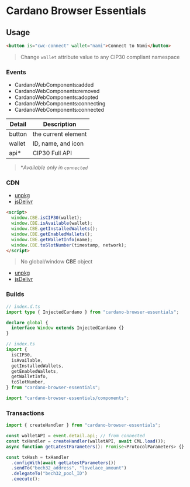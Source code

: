 # Cardano Browser Essentials

## Usage

```html
<button is="cwc-connect" wallet="nami">Connect to Nami</button>
```

> Change `wallet` attribute value to any CIP30 compliant namespace

### Events

- CardanoWebComponents:added
- CardanoWebComponents:removed
- CardanoWebComponents:adopted
- CardanoWebComponents:connecting
- CardanoWebComponents:connected

| Detail | Description         |
| ------ | ------------------- |
| button | the current element |
| wallet | ID, name, and icon  |
| api\*  | CIP30 Full API      |

> \*_Available only in `connected`_

### CDN

- [unpkg](https://unpkg.com/cardano-browser-essentials/dist/cdn.js)
- [jsDelivr](https://cdn.jsdelivr.net/npm/cardano-browser-essentials/dist/cdn.js)

```html
<script>
  window.CBE.isCIP30(wallet);
  window.CBE.isAvailable(wallet);
  window.CBE.getInstalledWallets();
  window.CBE.getEnabledWallets();
  window.CBE.getWalletInfo(name);
  window.CBE.toSlotNumber(timestamp, network);
</script>
```

> No global/window **CBE** object

- [unpkg](https://unpkg.com/cardano-browser-essentials/dist/components.js)
- [jsDelivr](https://cdn.jsdelivr.net/npm/cardano-browser-essentials/dist/components.js)

### Builds

```ts
// index.d.ts
import type { InjectedCardano } from "cardano-browser-essentials";

declare global {
  interface Window extends InjectedCardano {}
}

// index.ts
import {
  isCIP30,
  isAvailable,
  getInstalledWallets,
  getEnabledWallets,
  getWalletInfo,
  toSlotNumber,
} from "cardano-browser-essentials";

import "cardano-browser-essentials/components";
```

### Transactions

```ts
import { createHandler } from "cardano-browser-essentials";

const walletAPI = event.detail.api; // from connected
const txHandler = createHandler(walletAPI, await CML.load());
async function getLatestParameters(): Promise<ProtocolParameters> {}

const txHash = txHandler
  .configWith(await getLatestParameters())
  .sendTo("bech32_address", "lovelace_amount")
  .delegateTo("bech32_pool_ID")
  .execute();
```
